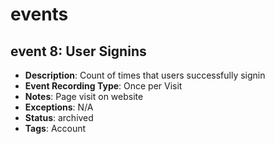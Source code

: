 # events

## event 8: User Signins
- **Description**: Count of times that users successfully signin
- **Event Recording Type**: Once per Visit
- **Notes**: Page visit on website
- **Exceptions**: N/A
- **Status**: archived
- **Tags**: Account
